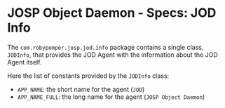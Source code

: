 # JOSP Object Daemon - Specs: JOD Info

The `com.robypomper.josp.jod.info` package contains a single class, `JODInfo`,
that provides the JOD Agent with the information about the JOD Agent itself.

Here the list of constants provided by the `JODInfo` class:
* `APP_NAME`: the short name for the agent (`JOD`)
* `APP_NAME_FULL`: the long name for the agent (`JOSP Object Daemon`)
